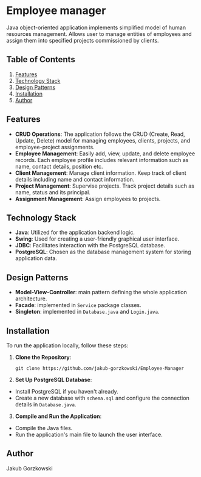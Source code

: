 # Employee manager

Java object-oriented application implements simplified model of human resources management. Allows user to manage entities of employees and assign them into specified projects commissioned by clients.

## Table of Contents

1. [Features](#features)
2. [Technology Stack](#technology-stack)
3. [Design Patterns](#design-patterns)
4. [Installation](#installation)
5. [Author](#author)

## Features

- **CRUD Operations**: The application follows the CRUD (Create, Read, Update, Delete) model for managing employees, clients, projects, and employee-project assignments.
- **Employee Management**: Easily add, view, update, and delete employee records. Each employee profile includes relevant information such as name, contact details, position etc.
- **Client Management**: Manage client information. Keep track of client details including name and contact information.
- **Project Management**: Supervise projects. Track project details such as name, status and its principal.
- **Assignment Management**: Assign employees to projects.

## Technology Stack

- **Java**: Utilized for the application backend logic.
- **Swing**: Used for creating a user-friendly graphical user interface.
- **JDBC**: Facilitates interaction with the PostgreSQL database.
- **PostgreSQL**: Chosen as the database management system for storing application data.

## Design Patterns

- **Model-View-Controller**: main pattern defining the whole application architecture.
- **Facade**: implemented in `Service` package classes.
- **Singleton**: implemented in `Database.java` and `Login.java`.

## Installation

To run the application locally, follow these steps:

1. **Clone the Repository**:

    ```
   git clone https://github.com/jakub-gorzkowski/Employee-Manager
   ```

2. **Set Up PostgreSQL Database**:
- Install PostgreSQL if you haven't already.
- Create a new database with `schema.sql` and configure the connection details in `Database.java`.

3. **Compile and Run the Application**:
- Compile the Java files.
- Run the application's main file to launch the user interface.

## Author
Jakub Gorzkowski